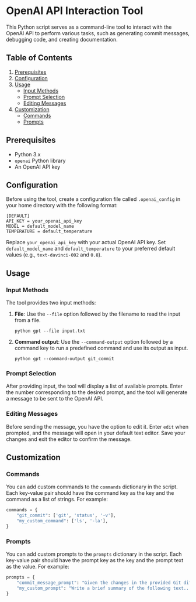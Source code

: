 # OpenAI API Interaction Tool

This Python script serves as a command-line tool to interact with the OpenAI API to perform various tasks, such as generating commit messages, debugging code, and creating documentation.

## Table of Contents

1. [Prerequisites](#prerequisites)
2. [Configuration](#configuration)
3. [Usage](#usage)
    - [Input Methods](#input-methods)
    - [Prompt Selection](#prompt-selection)
    - [Editing Messages](#editing-messages)
4. [Customization](#customization)
    - [Commands](#commands)
    - [Prompts](#prompts)

## Prerequisites

- Python 3.x
- `openai` Python library
- An OpenAI API key

## Configuration

Before using the tool, create a configuration file called `.openai_config` in your home directory with the following format:

```
[DEFAULT]
API_KEY = your_openai_api_key
MODEL = default_model_name
TEMPERATURE = default_temperature
```

Replace `your_openai_api_key` with your actual OpenAI API key. Set `default_model_name` and `default_temperature` to your preferred default values (e.g., `text-davinci-002` and `0.8`).

## Usage

### Input Methods

The tool provides two input methods:

1. **File**: Use the `--file` option followed by the filename to read the input from a file.
   ```
   python gpt --file input.txt
   ```

2. **Command output**: Use the `--command-output` option followed by a command key to run a predefined command and use its output as input.
   ```
   python gpt --command-output git_commit
   ```

### Prompt Selection

After providing input, the tool will display a list of available prompts. Enter the number corresponding to the desired prompt, and the tool will generate a message to be sent to the OpenAI API.

### Editing Messages

Before sending the message, you have the option to edit it. Enter `edit` when prompted, and the message will open in your default text editor. Save your changes and exit the editor to confirm the message.

## Customization

### Commands

You can add custom commands to the `commands` dictionary in the script. Each key-value pair should have the command key as the key and the command as a list of strings. For example:

```python
commands = {
    "git_commit": ['git', 'status', '-v'],
    "my_custom_command": ['ls', '-la'],
}
```

### Prompts

You can add custom prompts to the `prompts` dictionary in the script. Each key-value pair should have the prompt key as the key and the prompt text as the value. For example:

```python
prompts = {
    "commit_message_prompt": "Given the changes in the provided Git diff...",
    "my_custom_prompt": "Write a brief summary of the following text...",
}
```

